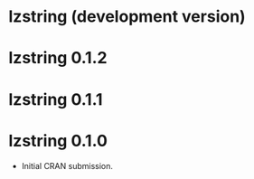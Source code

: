 # lzstring (development version)

# lzstring 0.1.2

# lzstring 0.1.1

# lzstring 0.1.0

* Initial CRAN submission.
